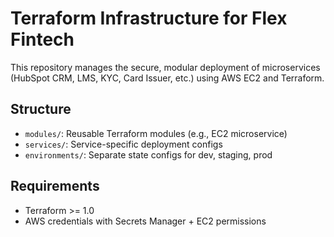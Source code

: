 # Terraform Infrastructure for Flex Fintech

This repository manages the secure, modular deployment of microservices (HubSpot CRM, LMS, KYC, Card Issuer, etc.) using AWS EC2 and Terraform.

## Structure

- `modules/`: Reusable Terraform modules (e.g., EC2 microservice)
- `services/`: Service-specific deployment configs
- `environments/`: Separate state configs for dev, staging, prod

## Requirements

- Terraform >= 1.0
- AWS credentials with Secrets Manager + EC2 permissions
